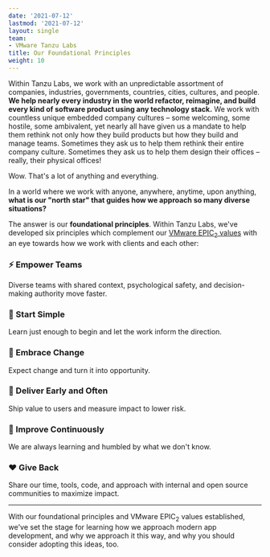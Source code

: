 ```yaml
---
date: '2021-07-12'
lastmod: '2021-07-12'
layout: single
team:
- VMware Tanzu Labs
title: Our Foundational Principles
weight: 10
---
```


Within Tanzu Labs, we work with an unpredictable assortment of companies, industries, governments, countries, cities, cultures, and people. **We help nearly every industry in the world refactor, reimagine, and build every kind of software product using any technology stack.** We work with countless unique embedded company cultures – some welcoming, some hostile, some ambivalent, yet nearly all have given us a mandate to help them rethink not only how they build products but how they build and manage teams. Sometimes they ask us to help them rethink their entire company culture. Sometimes they ask us to help them design their offices – really, their physical offices!

Wow. That's a lot of anything and everything.

In a world where we work with anyone, anywhere, anytime, upon anything, **what is our "north star" that guides how we approach so many diverse situations?**

The answer is our **foundational principles**. Within Tanzu Labs, we've developed six principles which complement our [VMware EPIC<sub>2</sub> values](https://www.vmware.com/radius/vmwares-culture-built-epic2-values/) with an eye towards how we work with clients and each other:

### ⚡️ Empower Teams
Diverse teams with shared context, psychological safety, and decision-making authority move faster.

### 🌱 Start Simple
Learn just enough to begin and let the work inform the direction.

### 🦋 Embrace Change
Expect change and turn it into opportunity.
 
### 🚀 Deliver Early and Often
Ship value to users and measure impact to lower risk.

### 🔬 Improve Continuously
We are always learning and humbled by what we don't know.

### ❤️ Give Back
Share our time, tools, code, and approach with internal and open source communities to maximize impact.

---

With our foundational principles and VMware EPIC<sub>2</sub> values established, we've set the stage for learning how we approach modern app development, and why we approach it this way, and why you should consider adopting this ideas, too.